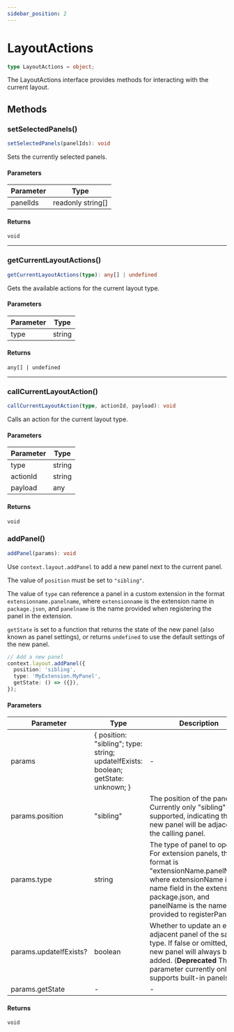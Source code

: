 ```yaml
---
sidebar_position: 2
---
```


# LayoutActions

```typescript
type LayoutActions = object;
```

The LayoutActions interface provides methods for interacting with the current layout.

## Methods

### setSelectedPanels()

```typescript
setSelectedPanels(panelIds): void
```

Sets the currently selected panels.

#### Parameters

| Parameter | Type              |
| --------- | ----------------- |
| panelIds  | readonly string[] |

#### Returns

`void`

---

### getCurrentLayoutActions()

```typescript
getCurrentLayoutActions(type): any[] | undefined
```

Gets the available actions for the current layout type.

#### Parameters

| Parameter | Type   |
| --------- | ------ |
| type      | string |

#### Returns

`any[] | undefined`

---

### callCurrentLayoutAction()

```typescript
callCurrentLayoutAction(type, actionId, payload): void
```

Calls an action for the current layout type.

#### Parameters

| Parameter | Type   |
| --------- | ------ |
| type      | string |
| actionId  | string |
| payload   | any    |

#### Returns

`void`

### addPanel()

```typescript
addPanel(params): void
```

Use `context.layout.addPanel` to add a new panel next to the current panel.

The value of `position` must be set to `"sibling"`.

The value of `type` can reference a panel in a custom extension in the format `extensionname.panelname`, where `extensionname` is the extension name in `package.json`, and `panelname` is the name provided when registering the panel in the extension.

`getState` is set to a function that returns the state of the new panel (also known as panel settings), or returns `undefined` to use the default settings of the new panel.

```typescript
// Add a new panel
context.layout.addPanel({
  position: 'sibling',
  type: 'MyExtension.MyPanel',
  getState: () => ({}),
});
```

#### Parameters

| Parameter              | Type                                                                                 | Description                                                                                                                                                                                                           |
| ---------------------- | ------------------------------------------------------------------------------------ | --------------------------------------------------------------------------------------------------------------------------------------------------------------------------------------------------------------------- |
| params                 | \{ position: "sibling"; type: string; updateIfExists: boolean; getState: unknown; \} | -                                                                                                                                                                                                                     |
| params.position        | "sibling"                                                                            | The position of the panel. Currently only "sibling" is supported, indicating that the new panel will be adjacent to the calling panel.                                                                                |
| params.type            | string                                                                               | The type of panel to open. For extension panels, the format is "extensionName.panelName", where extensionName is the name field in the extension package.json, and panelName is the name provided to registerPanel(). |
| params.updateIfExists? | boolean                                                                              | Whether to update an existing adjacent panel of the same type. If false or omitted, a new panel will always be added. (**Deprecated** This parameter currently only supports built-in panels.)                        |
| params.getState        | -                                                                                    | -                                                                                                                                                                                                                     |

#### Returns

`void`
